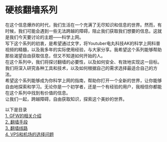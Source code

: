 # 硬核翻墙系列

在这个信息爆炸的时代，我们生活在一个充满了无尽知识和信息的世界。然而，有时候，我们可能会遇到一些无法跨越的障碍，阻止我们获取我们想要的信息。这就是我们今天要讨论的主题——科学上网。  
写下这个系列的初衷，是希望通过文字，将Youtuber电丸科技AK的科学上网科普视频的精髓，以及我多年的实际使用经验，与大家分享。我希望这个系列能够帮助那些渴望自由获取信息，但又不知道如何开始的人。  
在这个系列中，我们将探讨翻墙的必要性，以及如何安全、有效地实现这一目标。我们将深入研究各种工具和技术，以及如何根据自己的需求选择最适合自己的方法。  
希望这个系列能够成为你科学上网的指南，帮助你打开一个全新的世界，让你能够自由地探索和学习。无论你是一个初学者，还是一个有经验的用户，我相信你都能在这个系列中找到有价值的信息。  
让我们一起，跨越障碍，自由获取知识，探索这个美妙的世界。  

以下是目录  
[1. GFW的相关介绍](https://github.com/kxswbj/Hardcore-over-the-wall/blob/main/1.%20GFW%E7%9A%84%E7%9B%B8%E5%85%B3%E4%BB%8B%E7%BB%8D.md)  
[2. 翻墙手段](https://github.com/kxswbj/Hardcore-over-the-wall/blob/main/2.%20%E7%BF%BB%E5%A2%99%E6%89%8B%E6%AE%B5.md)  
[3. 翻墙线路](https://github.com/kxswbj/Hardcore-over-the-wall/blob/main/3.%20%E7%BF%BB%E5%A2%99%E7%BA%BF%E8%B7%AF.md)  
[4. VPS和机场的选择问题](https://github.com/kxswbj/Hardcore-over-the-wall/blob/main/4.%20VPS%E5%92%8C%E6%9C%BA%E5%9C%BA%E7%9A%84%E9%80%89%E6%8B%A9%E9%97%AE%E9%A2%98.md)  
